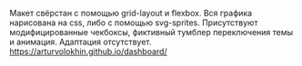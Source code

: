 Макет свёрстан с помощью grid-layout и flexbox.
Вся графика нарисована на css, либо c помощью svg-sprites. 
Присутствуют модифицированные чекбоксы, фиктивный тумблер переключения темы и анимация. 
Адаптация отсутствует. 
https://arturvolokhin.github.io/dashboard/
              
